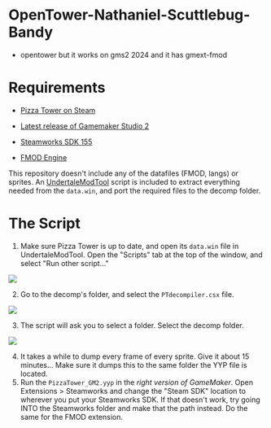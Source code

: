 # OpenTower-Nathaniel-Scuttlebug-Bandy
- opentower but it works on gms2 2024 and it has gmext-fmod

# Requirements

- [Pizza Tower on Steam](https://store.steampowered.com/app/2231450/Pizza_Tower) 

- [Latest release of Gamemaker Studio 2](https://gamemaker.io/en/download)

- [Steamworks SDK 155](https://partner.steamgames.com/downloads)

- [FMOD Engine](https://www.fmod.com/download)

This repository doesn't include any of the datafiles (FMOD, langs) or sprites. An [UndertaleModTool](https://github.com/krzys-h/UndertaleModTool/releases) script is included to extract everything needed from the `data.win`, and port the required files to the decomp folder.

# The Script

1. Make sure Pizza Tower is up to date, and open its `data.win` file in UndertaleModTool. Open the "Scripts" tab at the top of the window, and select "Run other script..."

<img src="github/guide1.png">

2. Go to the decomp's folder, and select the `PTdecompiler.csx` file.

<img src="github/guide2.png">

3. The script will ask you to select a folder. Select the decomp folder.

<img src="github/guide3.png">

4. It takes a while to dump every frame of every sprite. Give it about 15 minutes... Make sure it dumps this to the same folder the YYP file is located.
5. Run the `PizzaTower_GM2.yyp` in the *right version of GameMaker*. Open Extensions > Steamworks and change the "Steam SDK" location to wherever you put your Steamworks SDK. If that doesn't work, try going INTO the Steamworks folder and make that the path instead. Do the same for the FMOD extension.